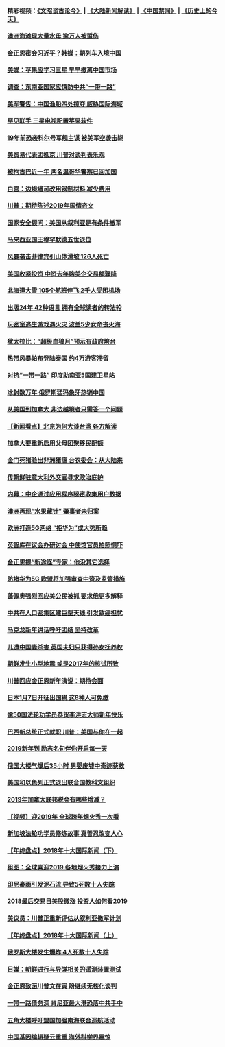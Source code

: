 #### 精彩视频：[《文昭谈古论今》](https://github.com/gfw-breaker/wenzhao/blob/master/README.md?t=01080030) | [《大陆新闻解读》](https://github.com/gfw-breaker/ntdtv-comedy/blob/master/README.md?t=01080030) | [《中国禁闻》](https://github.com/gfw-breaker/ntdtv-news/blob/master/README.md?t=01080030) | [《历史上的今天》](https://github.com/gfw-breaker/today-in-history/blob/master/README.md?t=01080030) 

#### [澳洲海滩现大量水母 逾万人被蜇伤](../pages/nsc418/n10959898.md?t=01080030) 

#### [金正恩密会习近平？韩媒：朝列车入境中国](../pages/nsc418/n10959856.md?t=01080030) 

#### [美媒：苹果应学习三星 早早撤离中国市场](../pages/nsc418/n10958930.md?t=01080030) 

#### [调查：东南亚国家应慎防中共“一带一路”](../pages/nsc418/n10959261.md?t=01080030) 

#### [美军警告：中国渔船四处掠夺 威胁国际海域](../pages/nsc418/n10959047.md?t=01080030) 

#### [罕见联手 三星电视配置苹果软件](../pages/nsc418/n10958192.md?t=01080030) 

#### [19年前恐袭科尔号军舰主谋 被美军空袭击毙](../pages/nsc418/n10958692.md?t=01080030) 

#### [美贸易代表团抵京 川普对谈判表乐观](../pages/nsc418/n10957808.md?t=01080030) 

#### [被拘古巴近一年 两名温哥华警察已回加国](../pages/nsc418/n10957967.md?t=01080030) 

#### [白宫：边境墙可改用钢制材料 减少费用](../pages/nsc418/n10957898.md?t=01080030) 

#### [川普：期待陈述2019年国情咨文](../pages/nsc418/n10957830.md?t=01080030) 

#### [国家安全顾问：美国从叙利亚是有条件撤军](../pages/nsc418/n10957696.md?t=01080030) 

#### [马来西亚国王穆罕默德五世退位](../pages/nsc418/n10957673.md?t=01080030) 

#### [风暴袭击菲律宾引山体滑坡 126人死亡](../pages/nsc418/n10957562.md?t=01080030) 

#### [美国收紧投资 中资去年购美企交易额骤降](../pages/nsc418/n10956141.md?t=01080030) 

#### [北海道大雪 105个航班停飞 2千人受困机场](../pages/nsc418/n10957312.md?t=01080030) 

#### [出版24年 42种语言 拥有全球读者的转法轮](../pages/nsc418/n10955468.md?t=01080030) 

#### [玩密室逃生游戏遇火灾 波兰5少女命丧火海](../pages/nsc418/n10955350.md?t=01080030) 

#### [犹太拉比：“超级血狼月”预示有政府垮台](../pages/nsc418/n10954999.md?t=01080030) 

#### [热带风暴帕布登陆泰国 约4万游客滞留](../pages/nsc418/n10953704.md?t=01080030) 

#### [对抗“一带一路” 印度助南亚5国建卫星站](../pages/nsc418/n10953085.md?t=01080030) 

#### [冰封数万年 俄罗斯猛犸象牙热销中国](../pages/nsc418/n10952945.md?t=01080030) 

#### [从美国到加拿大 非法越境者只需答一个问题](../pages/nsc418/n10952107.md?t=01080030) 

#### [【新闻看点】北京为何大谈台湾 各方解读](../pages/nsc418/n10951577.md?t=01080030) 

#### [加拿大要重新启用父母团聚移民配额](../pages/nsc418/n10951623.md?t=01080030) 

#### [金门死猪验出非洲猪瘟 台农委会：从大陆来](../pages/nsc418/n10950871.md?t=01080030) 

#### [传朝鲜驻意大利外交官寻求政治庇护](../pages/nsc418/n10950043.md?t=01080030) 

#### [内幕：中企通过应用程序秘密收集用户数据](../pages/nsc418/n10949869.md?t=01080030) 

#### [澳洲再现“水果藏针” 肇事者未归案](../pages/nsc418/n10949734.md?t=01080030) 

#### [欧洲打造5G网络 “拒华为”或大势所趋](../pages/nsc418/n10944741.md?t=01080030) 

#### [英智库在议会办研讨会 中使馆官员拍照恫吓](../pages/nsc418/n10949621.md?t=01080030) 

#### [金正恩提“新途径”专家：他没其它选择](../pages/nsc418/n10949644.md?t=01080030) 

#### [防堵华为5G 欧盟将加强审查中资及监管措施](../pages/nsc418/n10949397.md?t=01080030) 

#### [蓬佩奥强烈回应美公民被抓 要求俄更多解释](../pages/nsc418/n10949408.md?t=01080030) 

#### [中共在人口密集区建巨型天线 引发致癌担忧](../pages/nsc418/n10949221.md?t=01080030) 

#### [马克龙新年讲话呼吁团结 坚持改革](../pages/nsc418/n10947012.md?t=01080030) 

#### [儿遭中国妻杀害 英国夫妇只获得孙女抚养权](../pages/nsc418/n10947962.md?t=01080030) 

#### [朝鲜发生小型地震 或是2017年的核试所致](../pages/nsc418/n10948016.md?t=01080030) 

#### [川普回应金正恩新年演说：期待会面](../pages/nsc418/n10947826.md?t=01080030) 

#### [日本1月7日开征出国税 这8种人可免缴](../pages/nsc418/n10947821.md?t=01080030) 

#### [逾50国法轮功学员恭贺李洪志大师新年快乐](../pages/nsc418/n10922625.md?t=01080030) 

#### [巴西新总统正式就职 川普：美国与你在一起](../pages/nsc418/n10947092.md?t=01080030) 

#### [2019新年到 励志名句伴你开启每一天](../pages/nsc418/n10946988.md?t=01080030) 

#### [俄国大楼气爆后35小时 男婴废墟中奇迹获救](../pages/nsc418/n10946967.md?t=01080030) 

#### [美国和以色列正式退出联合国教科文组织](../pages/nsc418/n10946960.md?t=01080030) 

#### [2019年加拿大联邦税会有哪些增减？](../pages/nsc418/n10946693.md?t=01080030) 

#### [【视频】迎2019年 全球跨年烟火秀一次看](../pages/nsc418/n10946627.md?t=01080030) 

#### [新加坡法轮功学员修炼故事 真善忍改变人心](../pages/nsc418/n10946163.md?t=01080030) 

#### [【年终盘点】2018年十大国际新闻（下）](../pages/nsc418/n10925458.md?t=01080030) 

#### [组图：全球喜迎2019 各地烟火秀接力上演](../pages/nsc418/n10945584.md?t=01080030) 

#### [印尼豪雨引发泥石流 导致5死数十人失踪](../pages/nsc418/n10945409.md?t=01080030) 

#### [2018最后交易日美股微涨 投资人如何看2019](../pages/nsc418/n10944797.md?t=01080030) 

#### [美议员：川普正重新评估从叙利亚撤军计划](../pages/nsc418/n10944364.md?t=01080030) 

#### [【年终盘点】2018年十大国际新闻（上）](../pages/nsc418/n10924773.md?t=01080030) 

#### [俄罗斯大楼发生爆炸 4人死数十人失踪](../pages/nsc418/n10943682.md?t=01080030) 

#### [日媒：朝鲜进行与导弹相关的遥测装置测试](../pages/nsc418/n10943525.md?t=01080030) 

#### [金正恩致函川普文在寅 盼继续无核化谈判](../pages/nsc418/n10943074.md?t=01080030) 

#### [一带一路债务深 肯尼亚最大港恐落中共手中](../pages/nsc418/n10942794.md?t=01080030) 

#### [五角大楼呼吁盟国加强南海联合巡航活动](../pages/nsc418/n10942310.md?t=01080030) 

#### [中国基因编辑疑云重重 海外科学界震惊](../pages/nsc418/n10940149.md?t=01080030) 

